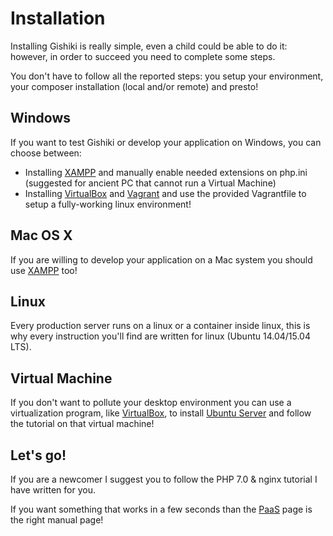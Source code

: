 # Installation
Installing Gishiki is really simple, even a child could be able to do it:
however, in order to succeed you need to complete some steps.

You don't have to follow all the reported steps: you setup your environment,
your composer installation (local and/or remote) and presto!


## Windows
If you want to test Gishiki or develop your application on Windows, you can
choose between:
* Installing [XAMPP](https://www.apachefriends.org/) and manually enable needed
extensions on php.ini (suggested for ancient PC that cannot run a Virtual Machine)
* Installing [VirtualBox](https://www.virtualbox.org/) and [Vagrant](https://www.vagrantup.com/)
and use the provided Vagrantfile to setup a fully-working linux environment!


## Mac OS X
If you are willing to develop your application on a Mac system you should use
[XAMPP](https://www.apachefriends.org/) too!


## Linux
Every production server runs on a linux or a container inside linux, this is why
every instruction you'll find are written for linux (Ubuntu 14.04/15.04 LTS).


## Virtual Machine
If you don't want to pollute your desktop environment you can use a virtualization
program, like [VirtualBox](https://www.virtualbox.org/), to install [Ubuntu Server](http://www.ubuntu.com/download/server) and
follow the tutorial on that virtual machine!


## Let's go!
If you are a newcomer I suggest you to follow the PHP 7.0 & nginx tutorial I have written for you.

If you want something that works in a few seconds than the [PaaS](paas.md) page
is the right manual page!

